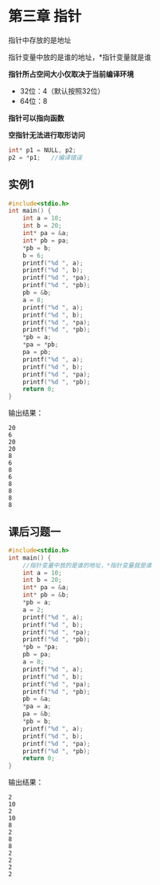 # 第三章 指针

指针中存放的是地址

指针变量中放的是谁的地址，*指针变量就是谁

**指针所占空间大小仅取决于当前编译环境**
- 32位：4（默认按照32位）
- 64位：8

**指针可以指向函数**

**空指针无法进行取形访问**

```C
int* p1 = NULL, p2;
p2 = *p1;	//编译错误
```

## 实例1

```C
#include<stdio.h>
int main() {
	int a = 10;
	int b = 20;
	int* pa = &a;
	int* pb = pa;
	*pb = b;
	b = 6;
	printf("%d ", a);
	printf("%d ", b);
	printf("%d ", *pa);
	printf("%d ", *pb);
	pb = &b;
	a = 8;
	printf("%d ", a);
	printf("%d ", b);
	printf("%d ", *pa);
	printf("%d ", *pb);
	*pb = a;
	*pa = *pb;
	pa = pb;
	printf("%d ", a);
	printf("%d ", b);
	printf("%d ", *pa);
	printf("%d ", *pb);
	return 0;
}
```

输出结果：

```text
20
6
20
20
8
6
8
6
8
8
8
8
```

## 课后习题一

```C
#include<stdio.h>
int main() {
	//指针变量中放的是谁的地址，*指针变量就是谁
	int a = 10;
	int b = 20;
	int* pa = &a;
	int* pb = &b;
	*pb = a;
	a = 2;
	printf("%d ", a);
	printf("%d ", b);
	printf("%d ", *pa);
	printf("%d ", *pb);
	*pb = *pa;
	pb = pa;
	a = 8;
	printf("%d ", a);
	printf("%d ", b);
	printf("%d ", *pa);
	printf("%d ", *pb);
	pb = &a;
	*pa = a;
	pa = &b;
	*pb = b;
	printf("%d ", a);
	printf("%d ", b);
	printf("%d ", *pa); 
	printf("%d ", *pb);
	return 0;
}
```

输出结果：

```text
2
10
2
10
8
2
8
8
2
2
2
2
```
